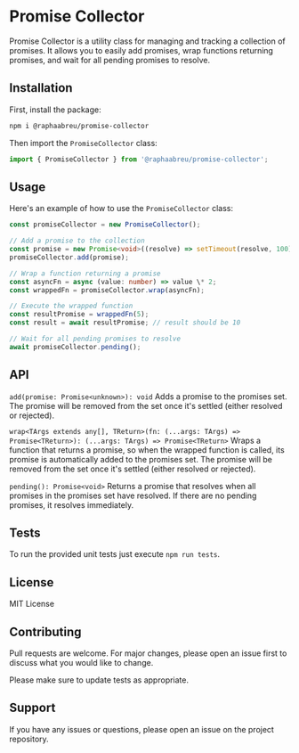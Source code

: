 # Promise Collector

Promise Collector is a utility class for managing and tracking a collection of promises. It allows you to easily add promises, wrap functions returning promises, and wait for all pending promises to resolve.

## Installation

First, install the package:

```bash
npm i @raphaabreu/promise-collector
```

Then import the `PromiseCollector` class:

```typescript
import { PromiseCollector } from '@raphaabreu/promise-collector';
```

## Usage

Here's an example of how to use the `PromiseCollector` class:

```typescript
const promiseCollector = new PromiseCollector();

// Add a promise to the collection
const promise = new Promise<void>((resolve) => setTimeout(resolve, 100));
promiseCollector.add(promise);

// Wrap a function returning a promise
const asyncFn = async (value: number) => value \* 2;
const wrappedFn = promiseCollector.wrap(asyncFn);

// Execute the wrapped function
const resultPromise = wrappedFn(5);
const result = await resultPromise; // result should be 10

// Wait for all pending promises to resolve
await promiseCollector.pending();
```

## API

`add(promise: Promise<unknown>): void`
Adds a promise to the promises set. The promise will be removed from the set once it's settled (either resolved or rejected).

`wrap<TArgs extends any[], TReturn>(fn: (...args: TArgs) => Promise<TReturn>): (...args: TArgs) => Promise<TReturn>`
Wraps a function that returns a promise, so when the wrapped function is called, its promise is automatically added to the promises set. The promise will be removed from the set once it's settled (either resolved or rejected).

`pending(): Promise<void>`
Returns a promise that resolves when all promises in the promises set have resolved. If there are no pending promises, it resolves immediately.

## Tests

To run the provided unit tests just execute `npm run tests`.

## License

MIT License

## Contributing

Pull requests are welcome. For major changes, please open an issue first to discuss what you would like to change.

Please make sure to update tests as appropriate.

## Support

If you have any issues or questions, please open an issue on the project repository.
